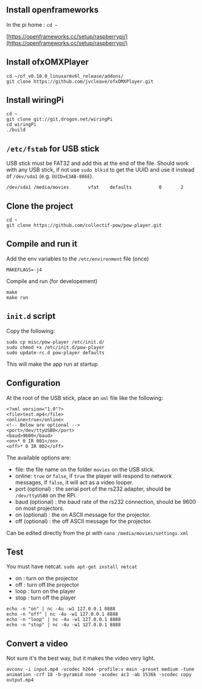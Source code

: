 ## Install openframeworks

In the pi home : `cd ~`

[https://openframeworks.cc/setup/raspberrypi/](https://openframeworks.cc/setup/raspberrypi/)

## Install ofxOMXPlayer

```
cd ~/of_v0.10.0_linuxarmv6l_release/addons/
git clone https://github.com/jvcleave/ofxOMXPlayer.git
```

## Install wiringPi

```
cd ~
git clone git://git.drogon.net/wiringPi
cd wiringPi
./build
```

## `/etc/fstab` for USB stick

USB stick must be FAT32 and add this at the end of the file.
Should work with any USB stick, if not use `sudo blkid` to get the UUID and use it instead of `/dev/sda1` (e.g. `UUID=E3AB-886E`).

```
/dev/sda1 /media/movies       vfat    defaults          0       2
```

## Clone the project

```
cd ~
git clone https://github.com/collectif-pow/pow-player.git
```

## Compile and run it

Add the env variables to the `/etc/environment` file (once)

```
MAKEFLAGS=-j4
```

Compile and run (for developement)

```
make
make run
```

## `init.d` script

Copy the following:

```
sudo cp misc/pow-player /etc/init.d/
sudo chmod +x /etc/init.d/pow-player
sudo update-rc.d pow-player defaults
```

This will make the app run at startup

## Configuration

At the root of the USB stick, place an `xml` file like the following:

```
<?xml version="1.0"?>
<file>test.mp4</file>
<online>true</online>
<!-- Below are optional -->
<port>/dev/ttyUSB0</port>
<baud>9600</baud>
<on>* 0 IR 001</on>
<off>* 0 IR 002</off>
```

The available options are:

*   file: the file name on the folder `movies` on the USB stick.
*   online: `true` or `false`, if `true` the player will respond to network messages, if `false`, it will act as a video looper.
*   port (optional) : the serial port of the rs232 adapter, should be `/dev/ttyUSB0` on the RPi.
*   baud (optional) : the baud rate of the rs232 connection, should be 9600 on most projectors.
*   on (optional) : the on ASCII message for the projector.
*   off (optional) : the off ASCII message for the projector.

Can be edited directly from the pi with `nano /media/movies/settings.xml`

## Test

You must have netcat. `sudo apt-get install netcat`

*   on : turn on the projector
*   off : turn off the projector
*   loop : turn on the player
*   stop : turn off the player

```
echo -n "on" | nc -4u -w1 127.0.0.1 8888
echo -n "off" | nc -4u -w1 127.0.0.1 8888
echo -n "loop" | nc -4u -w1 127.0.0.1 8888
echo -n "stop" | nc -4u -w1 127.0.0.1 8888
```

## Convert a video

Not sure it's the best way, but it makes the video very light.

```
avconv -i input.mp4 -vcodec h264 -profile:v main -preset medium -tune animation -crf 18 -b-pyramid none -acodec ac3 -ab 1536k -scodec copy output.mp4
```
